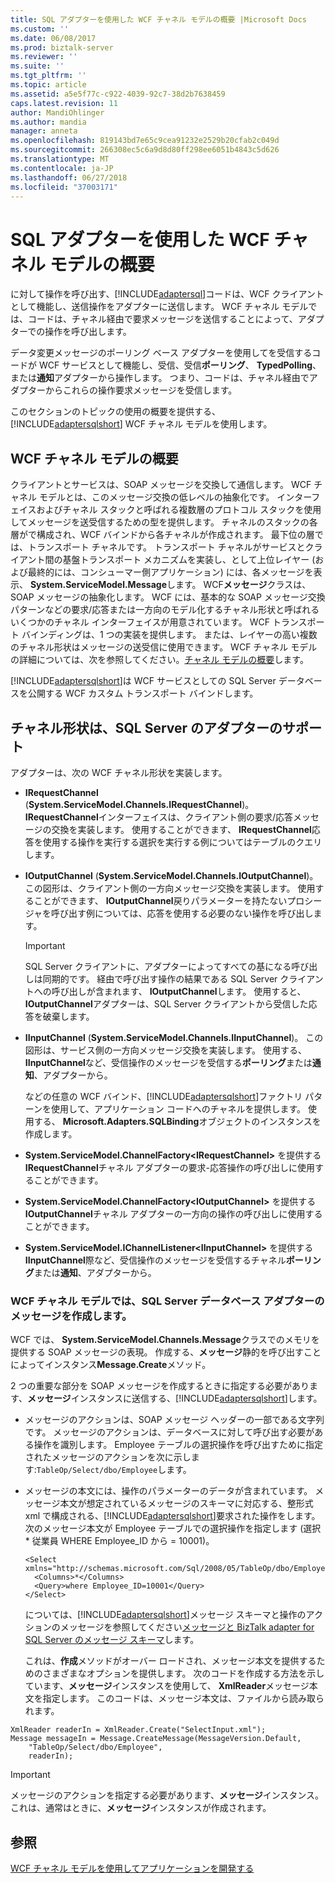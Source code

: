 ```yaml
---
title: SQL アダプターを使用した WCF チャネル モデルの概要 |Microsoft Docs
ms.custom: ''
ms.date: 06/08/2017
ms.prod: biztalk-server
ms.reviewer: ''
ms.suite: ''
ms.tgt_pltfrm: ''
ms.topic: article
ms.assetid: a5e5f77c-c922-4039-92c7-38d2b7638459
caps.latest.revision: 11
author: MandiOhlinger
ms.author: mandia
manager: anneta
ms.openlocfilehash: 819143bd7e65c9cea91232e2529b20cfab2c049d
ms.sourcegitcommit: 266308ec5c6a9d8d80ff298ee6051b4843c5d626
ms.translationtype: MT
ms.contentlocale: ja-JP
ms.lasthandoff: 06/27/2018
ms.locfileid: "37003171"
---
```

# <a name="overview-of-the-wcf-channel-model-with-the-sql-adapter"></a>SQL アダプターを使用した WCF チャネル モデルの概要
に対して操作を呼び出す、[!INCLUDE[adaptersql](../../includes/adaptersql-md.md)]コードは、WCF クライアントとして機能し、送信操作をアダプターに送信します。 WCF チャネル モデルでは、コードは、チャネル経由で要求メッセージを送信することによって、アダプターでの操作を呼び出します。  
  
 データ変更メッセージのポーリング ベース アダプターを使用してを受信するコードが WCF サービスとして機能し、受信、受信**ポーリング**、 **TypedPolling**、または**通知**アダプターから操作します。 つまり、コードは、チャネル経由でアダプターからこれらの操作要求メッセージを受信します。  
  
 このセクションのトピックの使用の概要を提供する、 [!INCLUDE[adaptersqlshort](../../includes/adaptersqlshort-md.md)] WCF チャネル モデルを使用します。  
  
## <a name="wcf-channel-model-overview"></a>WCF チャネル モデルの概要  
 クライアントとサービスは、SOAP メッセージを交換して通信します。 WCF チャネル モデルとは、このメッセージ交換の低レベルの抽象化です。 インターフェイスおよびチャネル スタックと呼ばれる複数層のプロトコル スタックを使用してメッセージを送受信するための型を提供します。 チャネルのスタックの各層がで構成され、WCF バインドから各チャネルが作成されます。 最下位の層では、トランスポート チャネルです。 トランスポート チャネルがサービスとクライアント間の基盤トランスポート メカニズムを実装し、として上位レイヤー (および最終的には、コンシューマー側アプリケーション) には、各メッセージを表示、 **System.ServiceModel.Message**します。 WCF**メッセージ**クラスは、SOAP メッセージの抽象化します。 WCF には、基本的な SOAP メッセージ交換パターンなどの要求/応答または一方向のモデル化するチャネル形状と呼ばれるいくつかのチャネル インターフェイスが用意されています。 WCF トランスポート バインディングは、1 つの実装を提供します。 または、レイヤーの高い複数のチャネル形状はメッセージの送受信に使用できます。 WCF チャネル モデルの詳細については、次を参照してください。[チャネル モデルの概要](https://msdn.microsoft.com/library/ms729840.aspx)します。
  
 [!INCLUDE[adaptersqlshort](../../includes/adaptersqlshort-md.md)]は WCF サービスとしての SQL Server データベースを公開する WCF カスタム トランスポート バインドします。  
  
## <a name="supported-channel-shapes-for-the-sql-server-adapter"></a>チャネル形状は、SQL Server のアダプターのサポート  
 アダプターは、次の WCF チャネル形状を実装します。  
  
- **IRequestChannel** (**System.ServiceModel.Channels.IRequestChannel**)。 **IRequestChannel**インターフェイスは、クライアント側の要求/応答メッセージの交換を実装します。 使用することができます、 **IRequestChannel**応答を使用する操作を実行する選択を実行する例についてはテーブルのクエリします。  
  
- **IOutputChannel** (**System.ServiceModel.Channels.IOutputChannel**)。 この図形は、クライアント側の一方向メッセージ交換を実装します。 使用することができます、 **IOutputChannel**戻りパラメーターを持たないプロシージャを呼び出す例については、応答を使用する必要のない操作を呼び出します。  
  
  > [!IMPORTANT]
  >  SQL Server クライアントに、アダプターによってすべての基になる呼び出しは同期的です。 経由で呼び出す操作の結果である SQL Server クライアントへの呼び出しが含まれます、 **IOutputChannel**します。 使用すると、 **IOutputChannel**アダプターは、SQL Server クライアントから受信した応答を破棄します。  
  
- **IInputChannel** (**System.ServiceModel.Channels.IInputChannel**)。 この図形は、サービス側の一方向メッセージ交換を実装します。 使用する、 **IInputChannel**など、受信操作のメッセージを受信する**ポーリング**または**通知**、アダプターから。  
  
  などの任意の WCF バインド、[!INCLUDE[adaptersqlshort](../../includes/adaptersqlshort-md.md)]ファクトリ パターンを使用して、アプリケーション コードへのチャネルを提供します。 使用する、 **Microsoft.Adapters.SQLBinding**オブジェクトのインスタンスを作成します。  
  
- **System.ServiceModel.ChannelFactory\<IRequestChannel\>** を提供する**IRequestChannel**チャネル アダプターの要求-応答操作の呼び出しに使用することができます。  
  
- **System.ServiceModel.ChannelFactory\<IOutputChannel\>** を提供する**IOutputChannel**チャネル アダプターの一方向の操作の呼び出しに使用することができます。  
  
- **System.ServiceModel.IChannelListener\<IInputChannel\>** を提供する**IInputChannel**際など、受信操作のメッセージを受信するチャネル**ポーリング**または**通知**、アダプターから。  
  
### <a name="creating-messages-for-the-sql-server-database-adapter-in-the-wcf-channel-model"></a>WCF チャネル モデルでは、SQL Server データベース アダプターのメッセージを作成します。  
 WCF では、 **System.ServiceModel.Channels.Message**クラスでのメモリを提供する SOAP メッセージの表現。 作成する、**メッセージ**静的を呼び出すことによってインスタンス**Message.Create**メソッド。  
  
 2 つの重要な部分を SOAP メッセージを作成するときに指定する必要があります、**メッセージ**インスタンスに送信する、[!INCLUDE[adaptersqlshort](../../includes/adaptersqlshort-md.md)]します。  
  
- メッセージのアクションは、SOAP メッセージ ヘッダーの一部である文字列です。 メッセージのアクションは、データベースに対して呼び出す必要がある操作を識別します。 Employee テーブルの選択操作を呼び出すために指定されたメッセージのアクションを次に示します:`TableOp/Select/dbo/Employee`します。  
  
- メッセージの本文には、操作のパラメーターのデータが含まれています。 メッセージ本文が想定されているメッセージのスキーマに対応する、整形式 xml で構成される、[!INCLUDE[adaptersqlshort](../../includes/adaptersqlshort-md.md)]要求された操作をします。 次のメッセージ本文が Employee テーブルでの選択操作を指定します (選択 * 従業員 WHERE Employee_ID から = 10001)。  
  
  ```  
  <Select xmlns="http://schemas.microsoft.com/Sql/2008/05/TableOp/dbo/Employee">  
    <Columns>*</Columns>  
    <Query>where Employee_ID=10001</Query>  
  </Select>  
  
  ```  
  
  については、[!INCLUDE[adaptersqlshort](../../includes/adaptersqlshort-md.md)]メッセージ スキーマと操作のアクションのメッセージを参照してください[メッセージと BizTalk adapter for SQL Server のメッセージ スキーマ](../../adapters-and-accelerators/adapter-sql/messages-and-message-schemas-for-biztalk-adapter-for-sql-server.md)します。  
  
  これは、**作成**メソッドがオーバー ロードされ、メッセージ本文を提供するためのさまざまなオプションを提供します。 次のコードを作成する方法を示しています、**メッセージ**インスタンスを使用して、 **XmlReader**メッセージ本文を指定します。 このコードは、メッセージ本文は、ファイルから読み取られます。  
  
```  
XmlReader readerIn = XmlReader.Create("SelectInput.xml");  
Message messageIn = Message.CreateMessage(MessageVersion.Default,  
    "TableOp/Select/dbo/Employee",  
    readerIn);  
```  
  
> [!IMPORTANT]
>  メッセージのアクションを指定する必要があります、**メッセージ**インスタンス。 これは、通常はときに、**メッセージ**インスタンスが作成されます。  
  
## <a name="see-also"></a>参照  
[WCF チャネル モデルを使用してアプリケーションを開発する](../../adapters-and-accelerators/adapter-sql/develop-sql-applications-using-the-wcf-channel-model.md)